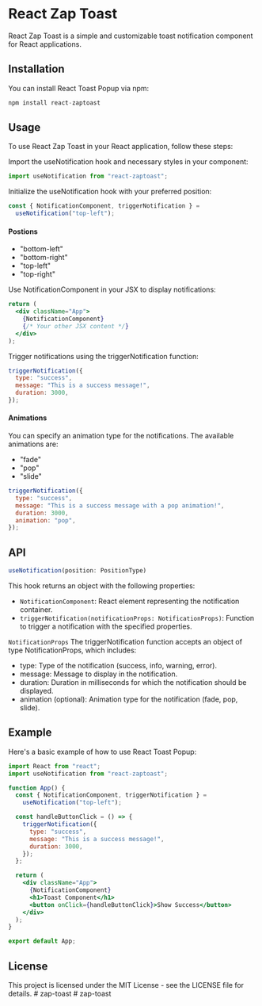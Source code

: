 # React Zap Toast

React Zap Toast is a simple and customizable toast notification component for React applications.

## Installation

You can install React Toast Popup via npm:

```jsx
npm install react-zaptoast
```

## Usage

To use React Zap Toast in your React application, follow these steps:

Import the useNotification hook and necessary styles in your component:

```jsx
import useNotification from "react-zaptoast";
```

Initialize the useNotification hook with your preferred position:

```jsx
const { NotificationComponent, triggerNotification } =
  useNotification("top-left");
```

#### Postions

- "bottom-left"
- "bottom-right"
- "top-left"
- "top-right"

Use NotificationComponent in your JSX to display notifications:

```jsx
return (
  <div className="App">
    {NotificationComponent}
    {/* Your other JSX content */}
  </div>
);
```

Trigger notifications using the triggerNotification function:

```jsx
triggerNotification({
  type: "success",
  message: "This is a success message!",
  duration: 3000,
});
```

#### Animations

You can specify an animation type for the notifications. The available animations are:

- "fade"
- "pop"
- "slide"

```jsx
triggerNotification({
  type: "success",
  message: "This is a success message with a pop animation!",
  duration: 3000,
  animation: "pop",
});
```

## API

```jsx
useNotification(position: PositionType)
```

This hook returns an object with the following properties:

- `NotificationComponent`: React element representing the notification container.
- `triggerNotification(notificationProps: NotificationProps)`: Function to trigger a notification with the specified properties.

`NotificationProps`
The triggerNotification function accepts an object of type NotificationProps, which includes:

- type: Type of the notification (success, info, warning, error).
- message: Message to display in the notification.
- duration: Duration in milliseconds for which the notification should be displayed.
- animation (optional): Animation type for the notification (fade, pop, slide).

## Example

Here's a basic example of how to use React Toast Popup:

```jsx
import React from "react";
import useNotification from "react-zaptoast";

function App() {
  const { NotificationComponent, triggerNotification } =
    useNotification("top-left");

  const handleButtonClick = () => {
    triggerNotification({
      type: "success",
      message: "This is a success message!",
      duration: 3000,
    });
  };

  return (
    <div className="App">
      {NotificationComponent}
      <h1>Toast Component</h1>
      <button onClick={handleButtonClick}>Show Success</button>
    </div>
  );
}

export default App;
```

## License

This project is licensed under the MIT License - see the LICENSE file for details.
#   z a p - t o a s t 
 
 
#   z a p - t o a s t 
 
 